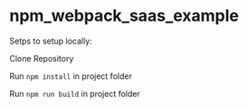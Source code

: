 # npm_webpack_saas_example

Setps to setup locally:

Clone Repository

Run `npm install` in project folder

Run `npm run build` in project folder
